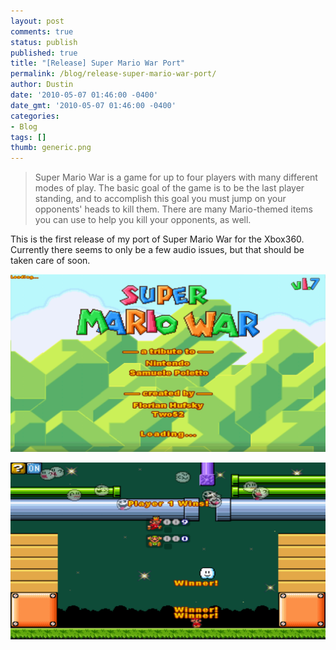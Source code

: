 ```yaml
---
layout: post
comments: true
status: publish
published: true
title: "[Release] Super Mario War Port"
permalink: /blog/release-super-mario-war-port/
author: Dustin
date: '2010-05-07 01:46:00 -0400'
date_gmt: '2010-05-07 01:46:00 -0400'
categories:
- Blog
tags: []
thumb: generic.png
---
```

> Super Mario War is a game for up to four players with many different modes of
play. The basic goal of the game is to be the last player standing, and to
accomplish this goal you must jump on your opponents' heads to kill them. There
are many Mario-themed items you can use to help you kill your opponents, as well.

This is the first release of my port of Super Mario War for the Xbox360.
Currently there seems to only be a few audio issues, but that should be taken
care of soon.

![Image](/assets/img/blog/release-super-mario-war-port/release-super-mario-war-port_1.png)

![Image](/assets/img/blog/release-super-mario-war-port/release-super-mario-war-port_2.png)

